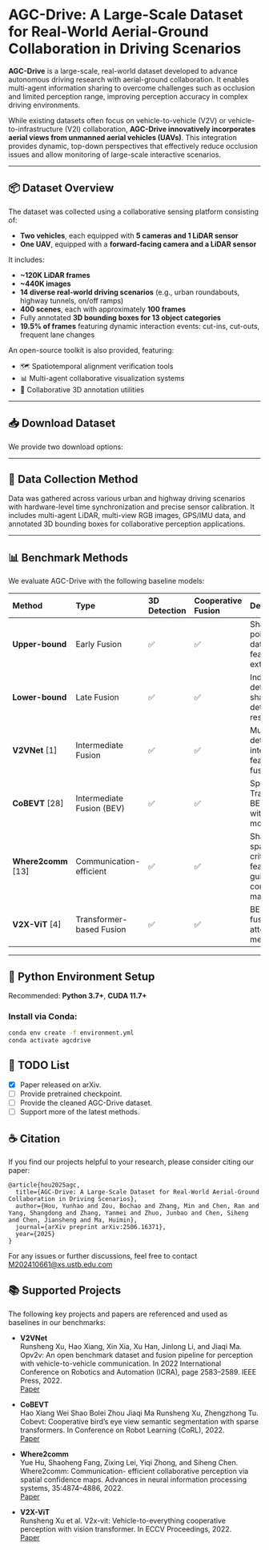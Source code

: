 # AGC-Drive: A Large-Scale Dataset for Real-World Aerial-Ground Collaboration in Driving Scenarios

**AGC-Drive** is a large-scale, real-world dataset developed to advance autonomous driving research with aerial-ground collaboration. It enables multi-agent information sharing to overcome challenges such as occlusion and limited perception range, improving perception accuracy in complex driving environments.

While existing datasets often focus on vehicle-to-vehicle (V2V) or vehicle-to-infrastructure (V2I) collaboration, **AGC-Drive innovatively incorporates aerial views from unmanned aerial vehicles (UAVs)**. This integration provides dynamic, top-down perspectives that effectively reduce occlusion issues and allow monitoring of large-scale interactive scenarios.


---

## 📦 Dataset Overview

The dataset was collected using a collaborative sensing platform consisting of:

- **Two vehicles**, each equipped with **5 cameras and 1 LiDAR sensor**  
- **One UAV**, equipped with a **forward-facing camera and a LiDAR sensor**

It includes:

- **~120K LiDAR frames**  
- **~440K images**  
- **14 diverse real-world driving scenarios** (e.g., urban roundabouts, highway tunnels, on/off ramps)  
- **400 scenes**, each with approximately **100 frames**  
- Fully annotated **3D bounding boxes for 13 object categories**  
- **19.5% of frames** featuring dynamic interaction events: cut-ins, cut-outs, frequent lane changes

An open-source toolkit is also provided, featuring:

- 🗺️ Spatiotemporal alignment verification tools  
- 📊 Multi-agent collaborative visualization systems  
- 📝 Collaborative 3D annotation utilities  

---

## 📥 Download Dataset

We provide two download options:



---

## 📝 Data Collection Method

Data was gathered across various urban and highway driving scenarios with hardware-level time synchronization and precise sensor calibration. It includes multi-agent LiDAR, multi-view RGB images, GPS/IMU data, and annotated 3D bounding boxes for collaborative perception applications.

---

## 📊 Benchmark Methods

We evaluate AGC-Drive with the following baseline models:

| Method             | Type                     | 3D Detection | Cooperative Fusion | Description |
|:------------------|:-------------------------|:-------------|:-------------------|:-----------------------------------------------------------|
| **Upper-bound**     | Early Fusion              | ✅           | ✅                  | Shares raw point cloud data before feature extraction.      |
| **Lower-bound**     | Late Fusion               | ✅           | ✅                  | Independently detects and shares detection results.         |
| **V2VNet** [1]      | Intermediate Fusion       | ✅           | ✅                  | Multi-agent detection via intermediate feature fusion.      |
| **CoBEVT** [28]     | Intermediate Fusion (BEV) | ✅           | ✅                  | Sparse Transformer BEV fusion with FAX module.              |
| **Where2comm** [13] | Communication-efficient   | ✅           | ✅                  | Shares sparse, critical features guided by confidence maps. |
| **V2X-ViT** [4]     | Transformer-based Fusion  | ✅           | ✅                  | BEV feature fusion via attention mechanisms.                |

---

## 🐍 Python Environment Setup

Recommended: **Python 3.7+**, **CUDA 11.7+**

### Install via Conda:
```bash
conda env create -f environment.yml
conda activate agcdrive
```
## 📆 TODO List
- [x] Paper released on arXiv.
- [ ] Provide pretrained checkpoint.
- [ ] Provide the cleaned AGC-Drive dataset.
- [ ] Support more of the latest methods.

## ☕ Citation
If you find our projects helpful to your research, please consider citing our paper:
```
@article{hou2025agc,
  title={AGC-Drive: A Large-Scale Dataset for Real-World Aerial-Ground Collaboration in Driving Scenarios},
  author={Hou, Yunhao and Zou, Bochao and Zhang, Min and Chen, Ran and Yang, Shangdong and Zhang, Yanmei and Zhuo, Junbao and Chen, Siheng and Chen, Jiansheng and Ma, Huimin},
  journal={arXiv preprint arXiv:2506.16371},
  year={2025}
}
```
For any issues or further discussions, feel free to contact M202410661@xs.ustb.edu.com
## 📚 Supported Projects

The following key projects and papers are referenced and used as baselines in our benchmarks:

- **V2VNet**  
  Runsheng Xu, Hao Xiang, Xin Xia, Xu Han, Jinlong Li, and Jiaqi Ma. Opv2v: An open benchmark dataset
  and fusion pipeline for perception with vehicle-to-vehicle communication. In 2022 International Conference on
  Robotics and Automation (ICRA), page 2583–2589. IEEE Press, 2022.  
  [Paper](https://arxiv.org/abs/2008.07519)

- **CoBEVT**  
  Hao Xiang Wei Shao Bolei Zhou Jiaqi Ma Runsheng Xu, Zhengzhong Tu. Cobevt: Cooperative bird’s eye
view semantic segmentation with sparse transformers. In Conference on Robot Learning (CoRL), 2022.  
  [Paper](https://openreview.net/forum?id=PAFEQQtDf8s)

- **Where2comm**  
  Yue Hu, Shaoheng Fang, Zixing Lei, Yiqi Zhong, and Siheng Chen. Where2comm: Communication-
efficient collaborative perception via spatial confidence maps. Advances in neural information processing
systems, 35:4874–4886, 2022.  
  [Paper](https://openreview.net/forum?id=dLL4KXzKUpS)

- **V2X-ViT**  
  Runsheng Xu et al. V2x-vit: Vehicle-to-everything cooperative perception with vision transformer. In ECCV Proceedings, 2022.  
  [Paper](https://arxiv.org/abs/2203.10638)

